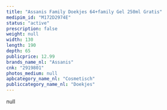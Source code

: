 ```yaml
---
title: "Assanis Family Doekjes 64+family Gel 250ml Gratis"
medipim_id: "M172D2974E"
status: "active"
prescription: false
weight: null
width: 130
length: 190
depth: 65
publicprice: 12.99
brands_name_nl: "Assanis"
cnk: "2919801"
photos_medium: null
apbcategory_name_nl: "Cosmetisch"
publiccategory_name_nl: "Doekjes"
---
```

null
